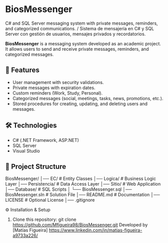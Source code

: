 # BiosMessenger
C# and SQL Server messaging system with private messages, reminders, and categorized communications. / Sistema de mensajería en C# y SQL Server con gestión de usuarios, mensajes privados y recordatorios.

**BiosMessenger** is a messaging system developed as an academic project.  
It allows users to send and receive private messages, reminders, and categorized messages.  

## 🚀 Features
- User management with security validations.
- Private messages with expiration dates.
- Custom reminders (Work, Study, Personal).
- Categorized messages (social, meetings, tasks, news, promotions, etc.).
- Stored procedures for creating, updating, and deleting users and messages.

## 🛠️ Technologies
- C# (.NET Framework, ASP.NET)
- SQL Server
- Visual Studio

## 📂 Project Structure

BiosMessenger/
│── EC/ # Entity Classes
│── Logica/ # Business Logic Layer
│── Persistencia/ # Data Access Layer
│── Sitio/ # Web Application
│── Database/ # SQL Scripts
│ └── BiosMessenger.sql
│── BiosMessenger.sln # Solution File
│── README.md # Documentation
│── LICENSE # Optional License
│── .gitignore

⚙️ Installation & Setup
1. Clone this repository:
   git clone https://github.com/Mfigueira98/BiosMessenger.git
   Developed by [Matías Figueira] https://www.linkedin.com/in/matias-figueira-a9733a226/
